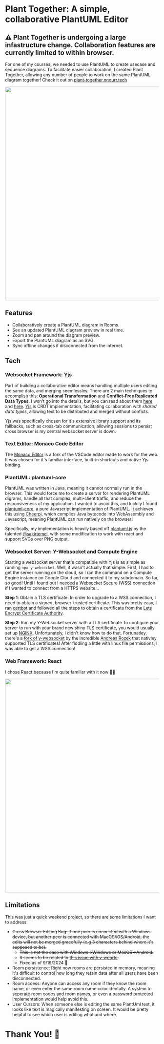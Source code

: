 # Plant Together: A simple, collaborative PlantUML Editor
## ⚠️ Plant Together is undergoing a large infastructure change. Collaboration features are currently limited to within browser.
For one of my courses, we needed to use PlantUML to create usecase and sequence diagrams. To facilitate easier collaboration, I created Plant Together, allowing any number of people to work on the same PlantUML diagram together! Check it out on [plant-together.nnourr.tech](https://plant-together.nnourr.tech/)

<div align="center">
  <a href="https://plant-together.nnourr.tech/" target="__blank">
<img src="https://github.com/user-attachments/assets/da3f8110-1472-4918-bdb8-4ff2a881cf8b" width="700">
  </a>
</div>

## Features
- Collaboratively create a PlantUML diagram in Rooms.
- See an updated PlantUML diagram preview in real time.
- Zoom and pan around the diagram preview.
- Export the PlantUML diagram as an SVG.
- Sync offline changes if disconnected from the internet.

## Tech
### Websocket Framework: Yjs
Part of building a collaborative editor means handling multiple users editing the same data, and merging seemlessley. There are 2 main techniques to accomplish this: **Operational Transformation** and **Conflict-Free Replicated Data Types**. I won't go into the details, but you can read about them [here](https://medium.com/coinmonks/operational-transformations-as-an-algorithm-for-automatic-conflict-resolution-3bf8920ea447) and [here](https://medium.com/@amberovsky/crdt-conflict-free-replicated-data-types-b4bfc8459d26). [Yjs](https://yjs.dev/) is CRDT implementation, facilitating collaboration with _shared data types_, allowing text to be distributed and merged without conficts. 

Yjs was specifically chosen for it's extensive library support and its fallbacks, such as cross-tab communication, allowing sessions to persist cross browser is my central websocket server is down.  

### Text Editor: Monaco Code Editor
The [Monaco Editor](https://www.npmjs.com/package/@monaco-editor/react) is a fork of the VSCode editor made to work for the web. It was chosen for it's familiar interface, built-in shortcuts and native Yjs binding. 

### PlantUML: plantuml-core
PlantUML was written in Java, meaning it cannot normally run in the browser. This would force me to create a server for rendering PlantUML digrams, handle all that complex, multi-client traffic, and reduce the responsiveness of my application. I wanted to avoid this, and luckily I found [plantuml-core](https://github.com/plantuml/plantuml-core), a pure Javascript implementation of PlantUML. It achieves this using [Cheerpj](https://cheerpj.com/), which complies Java bytecode into WebAssembly and Javascript, meaning PlantUML can run natively on the browser!

Specifically, my implementation is heavily based off [plantuml.js](https://github.com/plantuml/plantuml.js) by the talented [@sakirtemel](https://github.com/sakirtemel), with some modification to work with react and support SVGs over PNG output.

### Websocket Server: Y-Websocket and Compute Engine
Starting a websocket server that's compatible with Yjs is as simple as running `npx y-websocket`. Well, it wasn't actually that simple. First, I had to get the server running on the cloud, so I ran the command on a Compute Engine instance on Google Cloud and connected it to my subdomain. So far, so good! Until I found out I needed a Websocket Secure (WSS) connection if I wanted to connect from a HTTPS website...

**Step 1**: Obtain a TLS certificate:
In order to upgrade to a WSS connection, I need to obtain a signed, browser-trusted certificate. This was pretty easy, I ran [certbot](https://certbot.eff.org/) and followed all the steps to obtain a certificate from the [Lets Encrypt Certificate Authority](https://letsencrypt.org/).

**Step 2**: Run my Y-Websocket server with a TLS certificate
To configure your server to run with your brand new shiny TLS certificate, you would usually set up [NGINX](https://nginx.org/). Unfortunately, I didn't know how to do that. Fortunatley, there's a [fork of y-websocket](https://github.com/rozek/y-websocket) by the incredible [Andreas Rozek](https://github.com/rozek) that nativley supported TLS certificates! After fiddling a little with linux file permissions, I was able to get a WSS connection! 

### Web Framework: React
I chose React because I'm quite familiar with it now 🤷‍♂️

<div align="center">
  <a href="https://plant-together.nnourr.tech/" target="__blank">
<img width="700" src="https://github.com/user-attachments/assets/b69e2123-487d-4cd8-855f-f7d2a859d249">
  </a>
</div>

## Limitations
This was just a quick weekend project, so there are some limitations I want to address:
- ~~Cross Browser Editing Bug: If one peer is connected with a Windows device, but another peer is connected with MacOS/iOS/Android, the edits will not be merged gracefully (e.g 3 characters behind where it's supposed to be).~~
  - ~~This is not the case with Windows->Windows or MacOS->Android.~~
  - ~~It seems to be related to [this issue with y-webrtc](https://github.com/yjs/y-monaco/issues/6).~~
  - Fixed as of 9/19/2024 🎉
- Room persistence: Right now rooms are persisted in memory, meaning it's difficult to control how long they retain data after all users have been disconnected.
- Room access: Anyone can access any room if they know the room name, or even enter the same room name coincidentally. A system to seperate room codes and room names, or even a password protected implementation would help avoid this.
- User Cursors: When someone else is editing the same PlantUml text, it looks like text is magically manifesting on screen. It would be pretty helpful to see which user is editing what and where.

# Thank You! 👋
  
